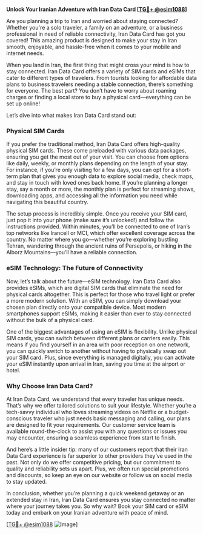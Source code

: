 **Unlock Your Iranian Adventure with Iran Data Card [[TG💪+ @esim1088](https://t.me/s/esim1088)]**

Are you planning a trip to Iran and worried about staying connected? Whether you're a solo traveler, a family on an adventure, or a business professional in need of reliable connectivity, Iran Data Card has got you covered! This amazing product is designed to make your stay in Iran smooth, enjoyable, and hassle-free when it comes to your mobile and internet needs.

When you land in Iran, the first thing that might cross your mind is how to stay connected. Iran Data Card offers a variety of SIM cards and eSIMs that cater to different types of travelers. From tourists looking for affordable data plans to business travelers needing a stable connection, there’s something for everyone. The best part? You don’t have to worry about roaming charges or finding a local store to buy a physical card—everything can be set up online!

Let’s dive into what makes Iran Data Card stand out:

### Physical SIM Cards

If you prefer the traditional method, Iran Data Card offers high-quality physical SIM cards. These come preloaded with various data packages, ensuring you get the most out of your visit. You can choose from options like daily, weekly, or monthly plans depending on the length of your stay. For instance, if you’re only visiting for a few days, you can opt for a short-term plan that gives you enough data to explore social media, check maps, and stay in touch with loved ones back home. If you’re planning a longer stay, say a month or more, the monthly plan is perfect for streaming shows, downloading apps, and accessing all the information you need while navigating this beautiful country.

The setup process is incredibly simple. Once you receive your SIM card, just pop it into your phone (make sure it’s unlocked!) and follow the instructions provided. Within minutes, you’ll be connected to one of Iran’s top networks like Irancell or MCI, which offer excellent coverage across the country. No matter where you go—whether you’re exploring bustling Tehran, wandering through the ancient ruins of Persepolis, or hiking in the Alborz Mountains—you’ll have a reliable connection.

### eSIM Technology: The Future of Connectivity

Now, let’s talk about the future—eSIM technology. Iran Data Card also provides eSIMs, which are digital SIM cards that eliminate the need for physical cards altogether. This is perfect for those who travel light or prefer a more modern solution. With an eSIM, you can simply download your chosen plan directly onto your compatible device. Most modern smartphones support eSIMs, making it easier than ever to stay connected without the bulk of a physical card.

One of the biggest advantages of using an eSIM is flexibility. Unlike physical SIM cards, you can switch between different plans or carriers easily. This means if you find yourself in an area with poor reception on one network, you can quickly switch to another without having to physically swap out your SIM card. Plus, since everything is managed digitally, you can activate your eSIM instantly upon arrival in Iran, saving you time at the airport or hotel.

### Why Choose Iran Data Card?

At Iran Data Card, we understand that every traveler has unique needs. That’s why we offer tailored solutions to suit your lifestyle. Whether you’re a tech-savvy individual who loves streaming videos on Netflix or a budget-conscious traveler who just needs basic messaging and calling, our plans are designed to fit your requirements. Our customer service team is available round-the-clock to assist you with any questions or issues you may encounter, ensuring a seamless experience from start to finish.

And here’s a little insider tip: many of our customers report that their Iran Data Card experience is far superior to other providers they’ve used in the past. Not only do we offer competitive pricing, but our commitment to quality and reliability sets us apart. Plus, we often run special promotions and discounts, so keep an eye on our website or follow us on social media to stay updated.

In conclusion, whether you’re planning a quick weekend getaway or an extended stay in Iran, Iran Data Card ensures you stay connected no matter where your journey takes you. So why wait? Book your SIM card or eSIM today and embark on your Iranian adventure with peace of mind. 

[[TG💪+ @esim1088](https://t.me/s/esim1088) ![Image](https://i.postimg.cc/Y0z9fWf4/image.png)]